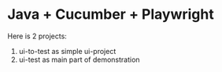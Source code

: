 Java + Cucumber + Playwright
============================

Here is 2 projects:
1) ui-to-test as simple ui-project
2) ui-test as main part of demonstration


